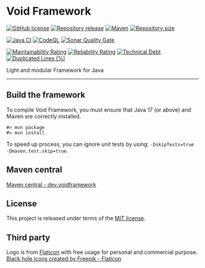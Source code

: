 # Void Framework

[![GitHub license](https://img.shields.io/badge/license-MIT-blue.svg?logo=github)](https://raw.githubusercontent.com/voidframework/voidframework/master/LICENSE)
[![Repository release](https://img.shields.io/github/v/release/voidframework/voidframework?logo=github)](https://github.com/voidframework/voidframework/releases)
[![Maven](https://img.shields.io/maven-central/v/dev.voidframework/voidframework.svg?logo=apache-maven)](https://central.sonatype.com/namespace/dev.voidframework)
[![Repository size](https://img.shields.io/github/repo-size/voidframework/voidframework.svg?logo=git)](https://github.com/voidframework/voidframework)

[![Java CI](https://img.shields.io/github/actions/workflow/status/voidframework/voidframework/build.yml?logo=github&color=%231da868&branch=master)](https://github.com/voidframework/voidframework/actions/workflows/build.yml)
[![CodeQL](https://img.shields.io/github/actions/workflow/status/voidframework/voidframework/codeql-analysis.yml?label=codeql&logo=github&color=%231da868&branch=master)](https://github.com/voidframework/voidframework/actions/workflows/codeql-analysis.yml)
[![Sonar Quality Gate](https://img.shields.io/sonar/quality_gate/voidframework_voidframework?logo=sonarcloud&server=https%3A%2F%2Fsonarcloud.io&color=%231da868)](https://sonarcloud.io/project/overview?id=voidframework_voidframework)

[![Maintainability Rating](https://sonarcloud.io/api/project_badges/measure?project=voidframework_voidframework&metric=sqale_rating)](https://sonarcloud.io/summary/new_code?id=voidframework_voidframework)
[![Reliability Rating](https://sonarcloud.io/api/project_badges/measure?project=voidframework_voidframework&metric=reliability_rating)](https://sonarcloud.io/summary/new_code?id=voidframework_voidframework)
[![Technical Debt](https://sonarcloud.io/api/project_badges/measure?project=voidframework_voidframework&metric=sqale_index)](https://sonarcloud.io/summary/new_code?id=voidframework_voidframework)
[![Duplicated Lines (%)](https://sonarcloud.io/api/project_badges/measure?project=voidframework_voidframework&metric=duplicated_lines_density)](https://sonarcloud.io/summary/new_code?id=voidframework_voidframework)

Light and modular Framework for Java
*****



## Build the framework
To compile Void Framework, you must ensure that Java 17 (or above) and Maven are correctly
installed.

    #> mvn package
    #> mvn install

To speed up process, you can ignore unit tests by using: `-DskipTests=true -Dmaven.test.skip=true`.



## Maven central
[Maven central - dev.voidframework](https://search.maven.org/search?q=g:dev.voidframework)



## License
This project is released under terms of the [MIT license](https://raw.githubusercontent.com/voidframework/voidframework/master/LICENSE).



## Third party

Logo is from [Flaticon](https://www.flaticon.com) with 
free usage for personal and commercial purpose. <a href="https://www.flaticon.com/free-icon/black-hole_1873555" title="black hole icons">Black hole icons created by Freepik - Flaticon</a>

